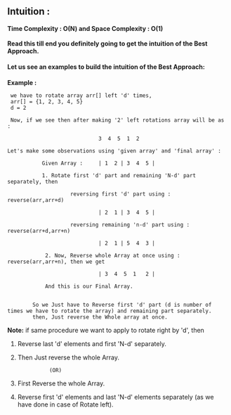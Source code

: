 ## Intuition :
**Time Complexity : O(N)  and Space Complexity : O(1)**<br><br>
**Read this till end you definitely going to get the intuition of the Best Approach.**

#### Let us see an examples to build the intuition of the Best Approach:<br>

**Example :**
     
     we have to rotate array arr[] left 'd' times, 
     arr[] = {1, 2, 3, 4, 5}
     d = 2

     Now, if we see then after making '2' left rotations array will be as :

                                 3  4  5  1  2
    
    Let's make some observations using 'given array' and 'final array' :

               Given Array :     | 1  2 | 3  4  5 |

               1. Rotate first 'd' part and remaining 'N-d' part separately, then
                          
                        reversing first 'd' part using : reverse(arr,arr+d)

                                 | 2  1 | 3  4  5 |

                        reversing remaining 'n-d' part using : reverse(arr+d,arr+n)    

                                 | 2  1 | 5  4  3 |     
                                        
                2. Now, Reverse whole Array at once using : reverse(arr,arr+n), then we get
   
                                 | 3  4  5  1   2 |
                
                And this is our Final Array.
           

            So we Just have to Reverse first 'd' part (d is number of times we have to rotate the array) and remaining part separately.
            then, Just reverse the Whole array at once.

        
**Note:** 
if same procedure we want to apply to rotate right by 'd', then
1. Reverse last 'd' elements and first 'N-d' separately.
2. Then Just reverse the whole Array.

                 (OR)
                 
1. First Reverse the whole Array.
2. Reverse first 'd' elements and last 'N-d' elements separately (as we have done in case of Rotate left).   
